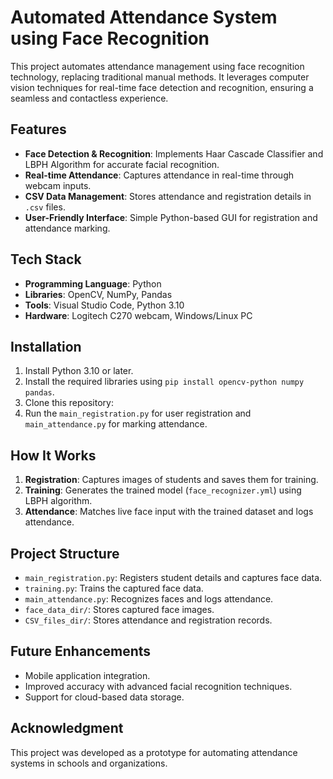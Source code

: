 
# Automated Attendance System using Face Recognition

This project automates attendance management using face recognition technology, replacing traditional manual methods. It leverages computer vision techniques for real-time face detection and recognition, ensuring a seamless and contactless experience.

## Features
- **Face Detection & Recognition**: Implements Haar Cascade Classifier and LBPH Algorithm for accurate facial recognition.
- **Real-time Attendance**: Captures attendance in real-time through webcam inputs.
- **CSV Data Management**: Stores attendance and registration details in `.csv` files.
- **User-Friendly Interface**: Simple Python-based GUI for registration and attendance marking.

## Tech Stack
- **Programming Language**: Python
- **Libraries**: OpenCV, NumPy, Pandas
- **Tools**: Visual Studio Code, Python 3.10
- **Hardware**: Logitech C270 webcam, Windows/Linux PC

## Installation
1. Install Python 3.10 or later.
2. Install the required libraries using `pip install opencv-python numpy pandas`.
3. Clone this repository:
4. Run the `main_registration.py` for user registration and `main_attendance.py` for marking attendance.

## How It Works
1. **Registration**: Captures images of students and saves them for training.
2. **Training**: Generates the trained model (`face_recognizer.yml`) using LBPH algorithm.
3. **Attendance**: Matches live face input with the trained dataset and logs attendance.

## Project Structure
- `main_registration.py`: Registers student details and captures face data.
- `training.py`: Trains the captured face data.
- `main_attendance.py`: Recognizes faces and logs attendance.
- `face_data_dir/`: Stores captured face images.
- `CSV_files_dir/`: Stores attendance and registration records.

## Future Enhancements
- Mobile application integration.
- Improved accuracy with advanced facial recognition techniques.
- Support for cloud-based data storage.

## Acknowledgment
This project was developed as a prototype for automating attendance systems in schools and organizations.



